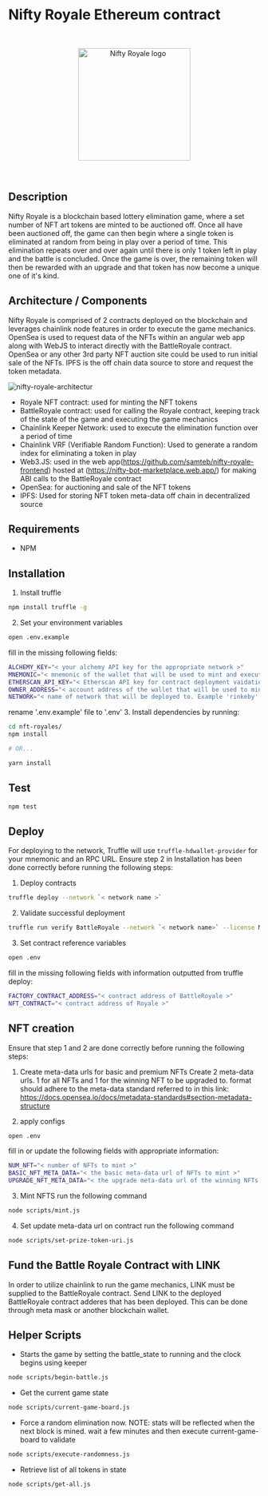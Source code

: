 # Nifty Royale Ethereum contract

<br/>
<p align="center">
<a href="https://niftyroyale.com/" target="_blank">
<img src="https://github.com/NiftyRoyale/nifty-royale/blob/main/Nifty-Royale-logo.png" width="225" alt="Nifty Royale logo">
</a>
</p>
<br/>

## Description
Nifty Royale is a blockchain based lottery elimination game, where a set number of NFT art tokens are minted to be auctioned off. Once all have been auctioned off, the game can then begin where a single token is eliminated at random from being in play over a period of time. This elimination repeats over and over again until there is only 1 token left in play and the battle is concluded. Once the game is over, the remaining token will then be rewarded with an upgrade and that token has now become a unique one of it's kind.

## Architecture / Components
Nifty Royale is comprised of 2 contracts deployed on the blockchain and leverages chainlink node features in order to execute the game mechanics. OpenSea is used to request data of the NFTs within an angular web app along with WebJS to interact directly with the BattleRoyale contract. OpenSea or any other 3rd party NFT auction site could be used to run initial sale of the NFTs. IPFS is the off chain data source to store and request the token metadata.

![nifty-royale-architectur](https://github.com/NiftyRoyale/nifty-royale/blob/main/Full-NiftyRoyale-architecture.jpeg")

- Royale NFT contract: used for minting the NFT tokens
- BattleRoyale contract: used for calling the Royale contract, keeping track of the state of the game and executing the game mechanics
- Chainlink Keeper Network: used to execute the elimination function over a period of time
- Chainlink VRF (Verifiable Random Function): Used to generate a random index for eliminating a token in play
- Web3.JS: used in the web app(https://github.com/samteb/nifty-royale-frontend) hosted at (https://nifty-bot-marketplace.web.app/) for making ABI calls to the BattleRoyale contract
- OpenSea: for auctioning and sale of the NFT tokens
- IPFS: Used for storing NFT token meta-data off chain in decentralized source

## Requirements

- NPM

## Installation

1. Install truffle

```bash
npm install truffle -g
```

2. Set your environment variables
```bash
open .env.example
```
fill in the missing following fields:
```bash
ALCHEMY_KEY="< your alchemy API key for the appropriate network >"
MNEMONIC="< mnemonic of the wallet that will be used to mint and execute methods that will use gas >"
ETHERSCAN_API_KEY="< Etherscan API key for contract deployment vaidation can be found here https://etherscan.io/apis >"
OWNER_ADDRESS="< account address of the wallet that will be used to mint and execute methods that use gas >"
NETWORK="< name of network that will be deployed to. Example 'rinkeby', 'kovan' or 'mainnet' >"
```
rename '.env.example' file to '.env'
3. Install dependencies by running:

```bash
cd nft-royales/
npm install

# OR...

yarn install
```

## Test

```bash
npm test
```

## Deploy

For deploying to the network, Truffle will use `truffle-hdwallet-provider` for your mnemonic and an RPC URL. Ensure step 2 in Installation has been done correctly before running the following steps:

1. Deploy contracts
```bash
truffle deploy --network `< network name >`
```
2. Validate successful deployment
```bash
truffle run verify BattleRoyale --network `< network name>` --license MIT
```
3. Set contract reference variables
```bash
open .env
```
fill in the missing following fields with information outputted from truffle deploy:
```bash
FACTORY_CONTRACT_ADDRESS="< contract address of BattleRoyale >"
NFT_CONTRACT="< contract address of Royale >"
```

## NFT creation
Ensure that step 1 and 2 are done correctly before running the following steps:

1. Create meta-data urls for basic and premium NFTs
Create 2 meta-data urls. 1 for all NFTs and 1 for the winning NFT to be upgraded to.
format should adhere to the meta-data standard referred to in this link: https://docs.opensea.io/docs/metadata-standards#section-metadata-structure

2. apply configs
```bash
open .env
```
fill in or update the following fields with appropriate information:
```bash
NUM_NFT="< number of NFTs to mint >"
BASIC_NFT_META_DATA="< the basic meta-data url of NFTs to mint >"
UPGRADE_NFT_META_DATA="< the upgrade meta-data url of the winning NFTs >"

```
3. Mint NFTS
run the following command
```bash
node scripts/mint.js
```
4. Set update meta-data url on contract
run the following command
```bash
node scripts/set-prize-token-uri.js
```
## Fund the Battle Royale Contract with LINK
In order to utilize chainlink to run the game mechanics, LINK must be supplied to the BattleRoyale contract. Send LINK to the deployed BattleRoyale contract adderes that has been deployed. This can be done through meta mask or another blockchain wallet.

## Helper Scripts

- Starts the game by setting the battle_state to running and the clock begins using keeper
```bash
node scripts/begin-battle.js
```
- Get the current game state
```bash
node scripts/current-game-board.js
```
- Force a random elimination now. NOTE: stats will be reflected when the next block is mined. wait a few minutes and then execute current-game-board to validate
```bash
node scripts/execute-randomness.js
```
- Retrieve list of all tokens in state
```bash
node scripts/get-all.js
```
